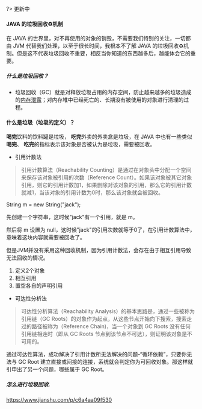 ?> 更新中

#### JAVA 的垃圾回收♻️机制

在 JAVA 的世界里，对不再使用的对象的销毁，不需要我们特别的关注，一切都由 JVM 代替我们处理，以至于很长时间，我根本不了解 JAVA 的垃圾回收♻️机制。但是这不代表垃圾回收不重要，相反当你知道的东西越多后，越能体会它的重要。

##### 什么是垃圾回收？
+ 垃圾回收（GC）就是对释放垃圾占用的内存空间，防止越来越多的垃圾造成的[内存泄露](https://www.cnblogs.com/panxuejun/p/5883044.html)；对内存堆中已经死亡的、长期没有被使用的对象进行清理的过程。

#### 什么是垃圾（垃圾的定义）？
**喝完**饮料的饮料罐是垃圾， **吃完**外卖的外卖盒是垃圾，在 JAVA 中也有一些类似 **喝完**、 **吃完**的指标表示该对象是否被认为是垃圾，需要被回收。

+ 引用计数法

>引用计数算法（Reachability Counting）是通过在对象头中分配一个空间来保存该对象被引用的次数（Reference Count）。如果该对象被其它对象引用，则它的引用计数加1，如果删除对该对象的引用，那么它的引用计数就减1，当该对象的引用计数为0时，那么该对象就会被回收。

String m = new String("jack");

先创建一个字符串，这时候"jack"有一个引用，就是 m。

然后将 m 设置为 null，这时候"jack"的引用次数就等于0了，在引用计数算法中，意味着这块内容就需要被回收了。

但是JVM并没有采用这种回收机制，因为引用计数法，会存在由于相互引用导致无法回收的情况。

1. 定义2个对象
2. 相互引用
3. 置空各自的声明引用

+ 可达性分析法

> 可达性分析算法（Reachability Analysis）的基本思路是，通过一些被称为引用链（GC Roots）的对象作为起点，从这些节点开始向下搜索，搜索走过的路径被称为（Reference Chain)，当一个对象到 GC Roots 没有任何引用链相连时（即从 GC Roots 节点到该节点不可达），则证明该对象是不可用的。

通过可达性算法，成功解决了引用计数所无法解决的问题-“循环依赖”，只要你无法与 GC Root 建立直接或间接的连接，系统就会判定你为可回收对象。那这样就引申出了另一个问题，哪些属于 GC Root。


##### 怎么进行垃圾回收. 




https://www.jianshu.com/p/c6a4aa09f530
